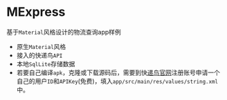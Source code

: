 # MExpress
基于`Material`风格设计的物流查询app样例

* 原生`Material`风格
* 接入的快递鸟`API`
* 本地`SqlLite`存储数据
* 若要自己编译`apk`，克隆或下载源码后，需要到快[递鸟官网](https://www.kdniao.com/)注册账号申请一个自己的用户`ID`和`APIKey`(免费)，填入`app/src/main/res/values/string.xml`中。

